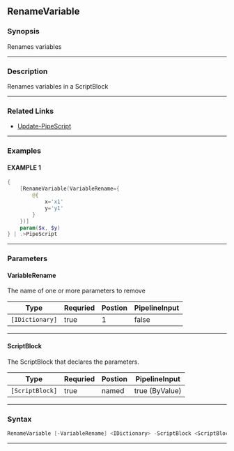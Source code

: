 
RenameVariable
--------------
### Synopsis
Renames variables

---
### Description

Renames variables in a ScriptBlock

---
### Related Links
* [Update-PipeScript](Update-PipeScript.md)
---
### Examples
#### EXAMPLE 1
```PowerShell
{
    [RenameVariable(VariableRename={
        @{
            x='x1'
            y='y1'
        }
    })]
    param($x, $y)
} | .>PipeScript
```

---
### Parameters
#### **VariableRename**

The name of one or more parameters to remove



|Type               |Requried|Postion|PipelineInput|
|-------------------|--------|-------|-------------|
|```[IDictionary]```|true    |1      |false        |
---
#### **ScriptBlock**

The ScriptBlock that declares the parameters.



|Type               |Requried|Postion|PipelineInput |
|-------------------|--------|-------|--------------|
|```[ScriptBlock]```|true    |named  |true (ByValue)|
---
### Syntax
```PowerShell
RenameVariable [-VariableRename] <IDictionary> -ScriptBlock <ScriptBlock> [<CommonParameters>]
```
---


